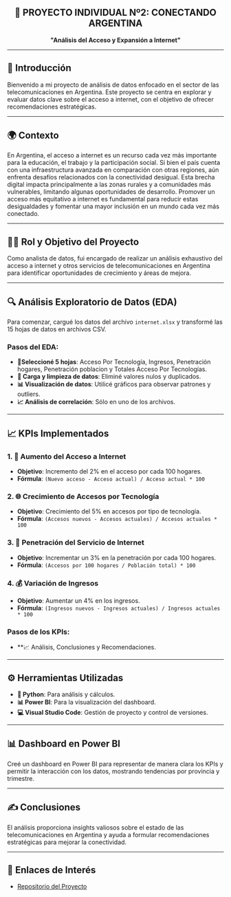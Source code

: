 <div align="center">

## 📡 PROYECTO INDIVIDUAL Nº2: CONECTANDO ARGENTINA  
**"Análisis del Acceso y Expansión a Internet"**

</div>

---

## 🌟 Introducción  
Bienvenido a mi proyecto de análisis de datos enfocado en el sector de las telecomunicaciones en Argentina. Este proyecto se centra en explorar y evaluar datos clave sobre el acceso a internet, con el objetivo de ofrecer recomendaciones estratégicas.

---

## 🌍 Contexto  
En Argentina, el acceso a internet es un recurso cada vez más importante para la educación, el trabajo y la participación social. Si bien el país cuenta con una infraestructura avanzada en comparación con otras regiones, aún enfrenta desafíos relacionados con la conectividad desigual. Esta brecha digital impacta principalmente a las zonas rurales y a comunidades más vulnerables, limitando algunas oportunidades de desarrollo. Promover un acceso más equitativo a internet es fundamental para reducir estas desigualdades y fomentar una mayor inclusión en un mundo cada vez más conectado.

---

## 🧑‍💻 Rol y Objetivo del Proyecto  
Como analista de datos, fui encargado de realizar un análisis exhaustivo del acceso a internet y otros servicios de telecomunicaciones en Argentina para identificar oportunidades de crecimiento y áreas de mejora.

---

## 🔍 Análisis Exploratorio de Datos (EDA)  
Para comenzar, cargué los datos del archivo `internet.xlsx` y transformé las 15 hojas de datos en archivos CSV.  

### Pasos del EDA:  
- **📝Seleccioné 5 hojas**: Acceso Por Tecnología, Ingresos, Penetración hogares, Penetración poblacion y Totales Acceso Por Tecnologías.
- **🔄 Carga y limpieza de datos**: Eliminé valores nulos y duplicados.  
- **📊 Visualización de datos**: Utilicé gráficos para observar patrones y outliers.  
- **📈 Análisis de correlación**: Sólo en uno de los archivos.

---

## 📈 KPIs Implementados  

### 1. 🚀 **Aumento del Acceso a Internet**  
- **Objetivo**: Incremento del 2% en el acceso por cada 100 hogares.  
- **Fórmula**: `(Nuevo acceso - Acceso actual) / Acceso actual * 100`  

### 2. 🌐 **Crecimiento de Accesos por Tecnología**  
- **Objetivo**: Crecimiento del 5% en accesos por tipo de tecnología.  
- **Fórmula**: `(Accesos nuevos - Accesos actuales) / Accesos actuales * 100`  

### 3. 📶 **Penetración del Servicio de Internet**  
- **Objetivo**: Incrementar un 3% en la penetración por cada 100 hogares.  
- **Fórmula**: `(Accesos por 100 hogares / Población total) * 100`  

### 4. 💰 **Variación de Ingresos**  
- **Objetivo**: Aumentar un 4% en los ingresos.  
- **Fórmula**: `(Ingresos nuevos - Ingresos actuales) / Ingresos actuales * 100`  

### Pasos de los KPIs:  
- **📈 Análisis, Conclusiones y Recomendaciones.

---

## ⚙️ Herramientas Utilizadas  
- **🐍 Python**: Para análisis y cálculos.  
- **📊 Power BI**: Para la visualización del dashboard.  
- **💻 Visual Studio Code**: Gestión de proyecto y control de versiones.

---

## 📊 Dashboard en Power BI  
Creé un dashboard en Power BI para representar de manera clara los KPIs y permitir la interacción con los datos, mostrando tendencias por provincia y trimestre.

---

## ✍️ Conclusiones  
El análisis proporciona insights valiosos sobre el estado de las telecomunicaciones en Argentina y ayuda a formular recomendaciones estratégicas para mejorar la conectividad.

---

## 🔗 Enlaces de Interés  
- [Repositorio del Proyecto](https://github.com/claujara1975/Proyecto_ConectandoArgentina)  
